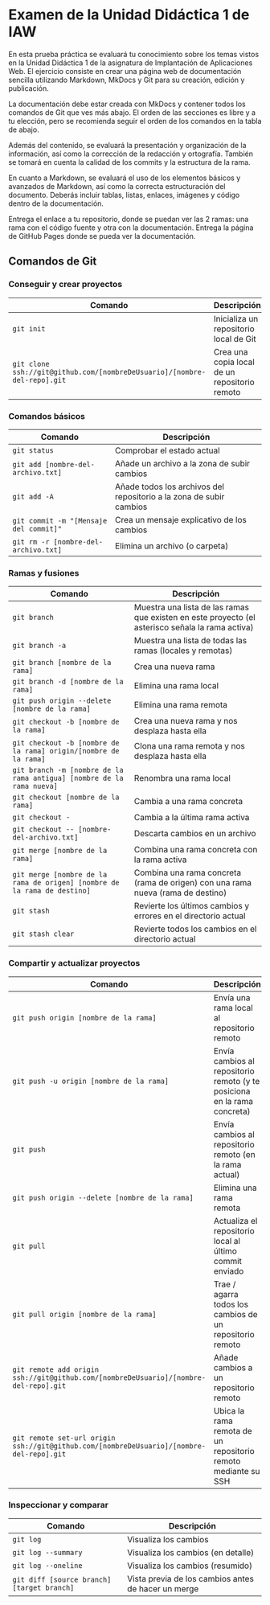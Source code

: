 # Examen de la Unidad Didáctica 1 de IAW

En esta prueba práctica se evaluará tu conocimiento sobre los temas vistos en la Unidad Didáctica 1 de la asignatura de Implantación de Aplicaciones Web. El ejercicio consiste en crear una página web de documentación sencilla utilizando Markdown, MkDocs y Git para su creación, edición y publicación.

La documentación debe estar creada con MkDocs y contener todos los comandos de Git que ves más abajo. El orden de las secciones es libre y a tu elección, pero se recomienda seguir el orden de los comandos en la tabla de abajo.

Además del contenido, se evaluará la presentación y organización de la información, así como la corrección de la redacción y ortografía. También se tomará en cuenta la calidad de los commits y la estructura de la rama.

En cuanto a Markdown, se evaluará el uso de los elementos básicos y avanzados de Markdown, así como la correcta estructuración del documento. Deberás incluir tablas, listas, enlaces, imágenes y código dentro de la documentación.

Entrega el enlace a tu repositorio, donde se puedan ver las 2 ramas: una rama con el código fuente y otra con la documentación. Entrega la página de GitHub Pages donde se pueda ver la documentación.

## Comandos de Git

### Conseguir y crear proyectos

| Comando                                                 | Descripción                                          |
|--------------------------------------------------------|-----------------------------------------------------|
| `git init`                                            | Inicializa un repositorio local de Git              |
| `git clone ssh://git@github.com/[nombreDeUsuario]/[nombre-del-repo].git` | Crea una copia local de un repositorio remoto       |

### Comandos básicos

| Comando                                                | Descripción                                          |
|-------------------------------------------------------|-----------------------------------------------------|
| `git status`                                         | Comprobar el estado actual                          |
| `git add [nombre-del-archivo.txt]`                  | Añade un archivo a la zona de subir cambios         |
| `git add -A`                                         | Añade todos los archivos del repositorio a la zona de subir cambios |
| `git commit -m "[Mensaje del commit]"`              | Crea un mensaje explicativo de los cambios          |
| `git rm -r [nombre-del-archivo.txt]`                | Elimina un archivo (o carpeta)                      |

### Ramas y fusiones

| Comando                                                | Descripción                                          |
|-------------------------------------------------------|-----------------------------------------------------|
| `git branch`                                         | Muestra una lista de las ramas que existen en este proyecto (el asterisco señala la rama activa) |
| `git branch -a`                                      | Muestra una lista de todas las ramas (locales y remotas) |
| `git branch [nombre de la rama]`                     | Crea una nueva rama                                  |
| `git branch -d [nombre de la rama]`                  | Elimina una rama local                               |
| `git push origin --delete [nombre de la rama]`       | Elimina una rama remota                              |
| `git checkout -b [nombre de la rama]`                | Crea una nueva rama y nos desplaza hasta ella       |
| `git checkout -b [nombre de la rama] origin/[nombre de la rama]` | Clona una rama remota y nos desplaza hasta ella     |
| `git branch -m [nombre de la rama antigua] [nombre de la rama nueva]` | Renombra una rama local                              |
| `git checkout [nombre de la rama]`                   | Cambia a una rama concreta                           |
| `git checkout -`                                      | Cambia a la última rama activa                       |
| `git checkout -- [nombre-del-archivo.txt]`           | Descarta cambios en un archivo                       |
| `git merge [nombre de la rama]`                       | Combina una rama concreta con la rama activa        |
| `git merge [nombre de la rama de origen] [nombre de la rama de destino]` | Combina una rama concreta (rama de origen) con una rama nueva (rama de destino) |
| `git stash`                                           | Revierte los últimos cambios y errores en el directorio actual |
| `git stash clear`                                     | Revierte todos los cambios en el directorio actual  |

### Compartir y actualizar proyectos

| Comando                                                | Descripción                                          |
|-------------------------------------------------------|-----------------------------------------------------|
| `git push origin [nombre de la rama]`                | Envía una rama local al repositorio remoto          |
| `git push -u origin [nombre de la rama]`             | Envía cambios al repositorio remoto (y te posiciona en la rama concreta) |
| `git push`                                           | Envía cambios al repositorio remoto (en la rama actual) |
| `git push origin --delete [nombre de la rama]`       | Elimina una rama remota                              |
| `git pull`                                           | Actualiza el repositorio local al último commit enviado |
| `git pull origin [nombre de la rama]`                | Trae / agarra todos los cambios de un repositorio remoto |
| `git remote add origin ssh://git@github.com/[nombreDeUsuario]/[nombre-del-repo].git` | Añade cambios a un repositorio remoto                |
| `git remote set-url origin ssh://git@github.com/[nombreDeUsuario]/[nombre-del-repo].git` | Ubica la rama remota de un repositorio remoto mediante su SSH |

### Inspeccionar y comparar

| Comando                                                | Descripción                                          |
|-------------------------------------------------------|-----------------------------------------------------|
| `git log`                                            | Visualiza los cambios                                |
| `git log --summary`                                  | Visualiza los cambios (en detalle)                  |
| `git log --oneline`                                  | Visualiza los cambios (resumido)                    |
| `git diff [source branch] [target branch]`          | Vista previa de los cambios antes de hacer un merge |
